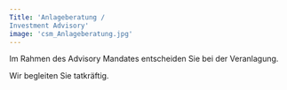 ```yaml
---
Title: 'Anlageberatung /
Investment Advisory'
image: 'csm_Anlageberatung.jpg'
---
```

Im Rahmen des Advisory Mandates entscheiden Sie bei der Veranlagung.

Wir begleiten Sie tatkräftig.